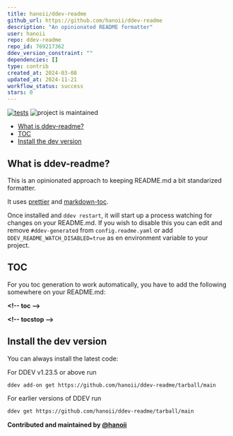 ```yaml
---
title: hanoii/ddev-readme
github_url: https://github.com/hanoii/ddev-readme
description: "An opinionated README formatter"
user: hanoii
repo: ddev-readme
repo_id: 769217362
ddev_version_constraint: ""
dependencies: []
type: contrib
created_at: 2024-03-08
updated_at: 2024-11-21
workflow_status: success
stars: 0
---
```


[![tests](https://github.com/hanoii/ddev-readme/actions/workflows/tests.yml/badge.svg)](https://github.com/hanoii/ddev-readme/actions/workflows/tests.yml)
![project is maintained](https://img.shields.io/maintenance/yes/2024.svg)

<!-- toc -->

- [What is ddev-readme?](#what-is-ddev-readme)
- [TOC](#toc)
- [Install the dev version](#install-the-dev-version)

<!-- tocstop -->

## What is ddev-readme?

This is an opinionated approach to keeping README.md a bit standarized
formatter.

It uses [prettier](https://prettier.io/) and
[markdown-toc](https://www.npmjs.com/package/markdown-toc?activeTab=readme).

Once installed and `ddev restart`, it will start up a process watching for
changes on your README.md. If you wish to disable this you can edit and remove
`#ddev-generated` from `config.readme.yaml` or add
`DDEV_README_WATCH_DISABLED=true` as en environment variable to your project.

## TOC

For you toc generation to work automatically, you have to add the following
somewhere on your README.md:

**&lt;!-- toc --&gt;**

**&lt;!-- tocstop --&gt;**

## Install the dev version

You can always install the latest code:

For DDEV v1.23.5 or above run

```sh
ddev add-on get https://github.com/hanoii/ddev-readme/tarball/main
```

For earlier versions of DDEV run

```sh
ddev get https://github.com/hanoii/ddev-readme/tarball/main
```

**Contributed and maintained by [@hanoii](https://github.com/hanoii)**
